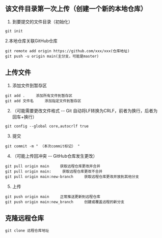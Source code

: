 ## 该文件目录第一次上传（创建一个新的本地仓库）
1. 到要提交的文件目录（初始化）
```
git init
```
2.本地仓库关联GitHub仓库
```
git remote add origin https://github.com/xxx/xxx(仓库地址)
git push -u origin main(主分支，可能是master)
```
## 上传文件
1. 添加文件到暂存区
```
git add .     添加所有文件到暂存区
git add 文件名     添加指定文件到暂存区
```
2. （可能需要更改文件格式 -- Git 自动将LF转换为CRLF，前者为换行，后者为回车+换行）
```
git config --global core,autocrlf true
```
3.  提交
```
git commit -m " （本次commit标记） "
```
4. （可能上传回冲突 -- GitHub仓库发生更改）
```
git pull origin main     获取远程仓库更改并合并
git pull origin main:     获取远程仓库更改不合并
git pull origin main:new-branch     获取远程仓库更改并放到其他分支
```
5. 上传
```
git push origin main     正常推送更新到远程仓库
git push origin main:new_branch     创建或覆盖远程的新分支
```
## 克隆远程仓库
```
git clone 远程仓库地址
```